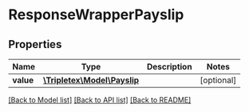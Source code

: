 # ResponseWrapperPayslip

## Properties
Name | Type | Description | Notes
------------ | ------------- | ------------- | -------------
**value** | [**\Tripletex\Model\Payslip**](Payslip.md) |  | [optional] 

[[Back to Model list]](../../README.md#documentation-for-models) [[Back to API list]](../../README.md#documentation-for-api-endpoints) [[Back to README]](../../README.md)


